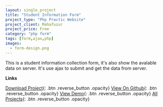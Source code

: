 ```yaml
---
layout: single_project
title: "Student Information Form"
project_type: "Php Practic Website"
project_client: Mahafuzur
project_price: Free
category: "php form"
tags: [form,ajax,php]
images:
  - form-design.png
---
```




This is a student information collection form, it's also show the avalable data on server. It's use ajax to submit and get the data from server.


**Links**

[Download Project](assets/student-form.zip "Download Project"){: .btn .reverse_button .opacity}
[View On Github](https://github.com/mahafuzur "View On Github"){: .btn .reverse_button .opacity}
[View Demo](https://github.com/mahafuzur "View Demo"){: .btn .reverse_button .opacity}
[All Projects](/../../projects.html "All Projects"){: .btn .reverse_button .opacity}